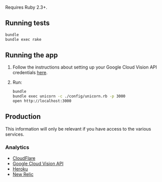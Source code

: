Requires Ruby 2.3+.

## Running tests

```bash
bundle
bundle exec rake
```

## Running the app

1. Follow the instructions about setting up your Google Cloud Vision API credentials [here](https://github.com/afeld/face_detect#installation).
1. Run:

    ```bash
    bundle
    bundle exec unicorn -c ./config/unicorn.rb -p 3000
    open http://localhost:3000
    ```

## Production

This information will only be relevant if you have access to the various services.

### Analytics

* [CloudFlare](https://www.cloudflare.com/a/analytics/mustachify.me)
* [Google Cloud Vision API](https://console.cloud.google.com/apis/api/vision.googleapis.com/usage?project=mustachio-1298&duration=PT12H)
* [Heroku](https://dashboard-preview.heroku.com/apps/mustachio/metrics/web?starting=24-hours-ago)
* [New Relic](https://rpm.newrelic.com/accounts/42891/applications/4462437)
